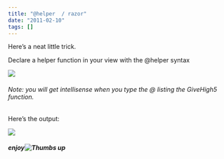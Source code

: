 ```yaml
---
title: "@helper  / razor"
date: "2011-02-10"
tags: []
---
```


Here’s a neat little trick.

Declare a helper function in your view with the @helper syntax

![](/images//blog/image.axd?picture=image_thumb_15.png)

###### Note: you will get intellisense when you type the @ listing the GiveHigh5 function.

Here’s the output:

![](/images//blog/image.axd?picture=image_thumb_16.png)

##### enjoy![Thumbs up](/blog/image.axd?picture=wlEmoticon-thumbsup.png)

